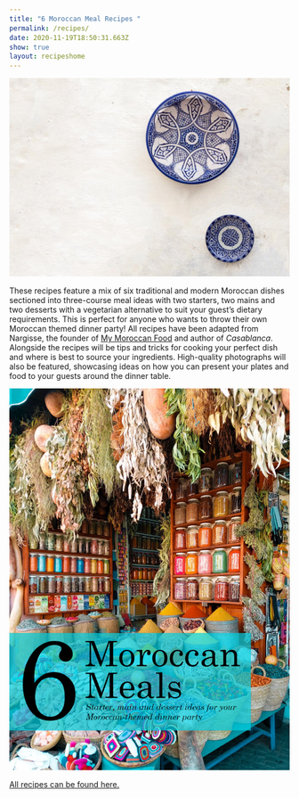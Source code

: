 ```yaml
---
title: "6 Moroccan Meal Recipes "
permalink: /recipes/
date: 2020-11-19T18:50:31.663Z
show: true
layout: recipeshome
---
```

![](../uploads/blueplates.jpg)

These recipes feature a mix of six traditional and modern Moroccan dishes sectioned into three-course meal ideas with two starters, two mains and two desserts with a vegetarian alternative to suit your guest’s dietary requirements. This is perfect for anyone who wants to throw their own Moroccan themed dinner party! All recipes have been adapted from Nargisse, the founder of [My Moroccan Food](http://www.mymoroccanfood.com/) and author of *Casablanca*. Alongside the recipes will be tips and tricks for cooking your perfect dish and where is best to source your ingredients. High-quality photographs will also be featured, showcasing ideas on how you can present your plates and food to your guests around the dinner table.

![An array of spices displayed on a Moroccan street market with the title of the book cover.](../uploads/moroccan-meals-ebook-cover.jpg "6 Moroccan Meals Ebook Cover")

[All recipes can be found here.](https://lizziesblog.netlify.app/allrecipes/)